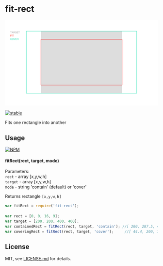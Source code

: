 # fit-rect

![](screenshot.png)

[![stable](http://badges.github.io/stability-badges/dist/stable.svg)](http://github.com/badges/stability-badges)

Fits one rectangle into another

## Usage

[![NPM](https://nodei.co/npm/fit-rect.png)](https://www.npmjs.com/package/fit-rect)

#### fitRect(rect, target, mode)

Parameters:  
`rect` - array [x,y,w,h]  
`target` - array [x,y,w,h]  
`mode`  - string 'contain' (default) or 'cover'

Returns rectangle `[x,y,w,h]`

```javascript
var fitRect = require('fit-rect');

var rect = [0, 0, 16, 9];
var target = [200, 200, 400, 400];
var containedRect = fitRect(rect, target, 'contain'); //[ 200, 287.5, 400, 225 ]
var coveringRect = fitRect(rect, target, 'cover');     //[ 44.4, 200, 711.1, 400 ]
```

## License

MIT, see [LICENSE.md](http://github.com/vorg/fit-rect/blob/master/LICENSE.md) for details.
